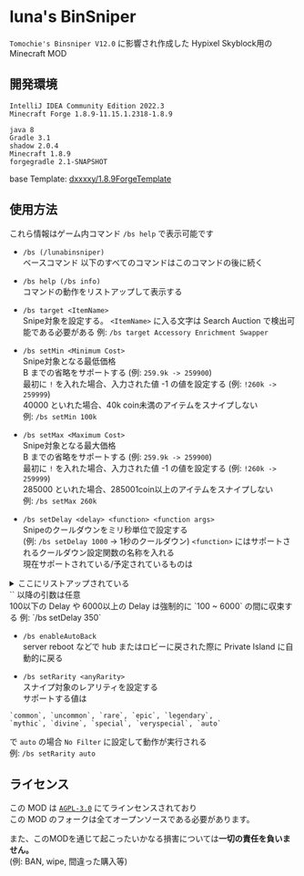 # luna's BinSniper
`Tomochie's Binsniper V12.0` に影響され作成した
Hypixel Skyblock用の Minecraft MOD

## 開発環境
```
IntelliJ IDEA Community Edition 2022.3
Minecraft Forge 1.8.9-11.15.1.2318-1.8.9

java 8
Gradle 3.1
shadow 2.0.4
Minecraft 1.8.9
forgegradle 2.1-SNAPSHOT
```
base Template: [dxxxxy/1.8.9ForgeTemplate](https://github.com/dxxxxy/1.8.9ForgeTemplate)

## 使用方法
これら情報はゲーム内コマンド `/bs help` で表示可能です

- `/bs (/lunabinsniper)` <br>
ベースコマンド
以下のすべてのコマンドはこのコマンドの後に続く

- `/bs help (/bs info)` <br>
コマンドの動作をリストアップして表示する

- `/bs target <ItemName>` <br>
Snipe対象を設定する。
`<ItemName>` に入る文字は Search Auction で検出可能である必要がある
例: `/bs target Accessory Enrichment Swapper` <br>

- `/bs setMin <Minimum Cost>` <br>
Snipe対象となる最低価格 <br>
B までの省略をサポートする (例: `259.9k -> 259900`)<br>
最初に `!` を入れた場合、入力された値 -1 の値を設定する
(例: `!260k -> 259999`) <br>
40000 といれた場合、40k coin未満のアイテムをスナイプしない <br>
例: `/bs setMin 100k`

- `/bs setMax <Maximum Cost>` <br>
Snipe対象となる最大価格 <br>
B までの省略をサポートする (例: `259.9k -> 259900`) <br>
最初に `!` を入れた場合、入力された値 -1 の値を設定する
(例: `!260k -> 259999`) <br>
285000 といれた場合、285001coin以上のアイテムをスナイプしない <br>
例: `/bs setMax 260k`

- `/bs setDelay <delay> <function> <function args>` <br>
Snipeのクールダウンをミリ秒単位で設定する<br>
(例: `/bs setDelay 1000` -> 1秒のクールダウン)
`<function>` にはサポートされるクールダウン設定関数の名称を入れる<br>
現在サポートされている/予定されているものは

<details><summary> ここにリストアップされている </summary>

| 関数名 | 対応バージョン | 使用法 |
| --- | --- | --- |
| random | v1.0 ~ | `/bs setDelay 350 random <rangeMin> <rangeMax>` |
| cycle | v1.0 ~ | `/bs setDelay 350 cycle <delay2> <delay3> <delay4> .. <delay30>` |

### random
`/bs setDelay 350 random <rangeMin> <rangeMax>` <br>
設定した値 + ランダム値 のクールダウンというサイクルで実行する

例: `/bs setDelay 350 random -50 150`

### cycle
`/bs setDelay 350 cycle <delay2> <delay3> ... <delay30>` <br>
設定した delay2, delay3, ... 
に基づきそれらを順番にクールダウンとして設定し実行する

`<delay2>` までは必要だが、それ以降は任意<br>
`<delay30>` まで設定可能

例: `/bs setDelay 350 cycle 500 320 280`

</details>
`<function>` 以降の引数は任意<br>
100以下の Delay や 6000以上の Delay は強制的に
`100 ~ 6000` の間に収束する
例: `/bs setDelay 350`

- `/bs enableAutoBack` <br>
server reboot などで hub またはロビーに戻された際に
Private Island に自動的に戻る

- `/bs setRarity <anyRarity>` <br>
スナイプ対象のレアリティを設定する<br>
サポートする値は
```
`common`, `uncommon`, `rare`, `epic`, `legendary`,
`mythic`, `divine`, `special`, `veryspecial`, `auto`
```
で
`auto` の場合 `No Filter` に設定して動作が実行される <br>
例: `/bs setRarity auto`


## ライセンス
この MOD は [`AGPL-3.0`](/LICENSE) にてラインセンスされており<br>
この MOD のフォークは全てオープンソースである必要があります。

また、このMODを通じて起こったいかなる損害については<strong>一切の責任を負いません。</strong>
<br>(例: BAN, wipe, 間違った購入等)

